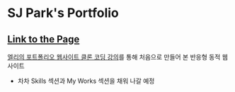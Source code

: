 # SJ Park's Portfolio

## [Link to the Page](https://seongjaepark.github.io/portfolio/)

[엘리의 포트폴리오 웹사이트 클론 코딩 강의](https://academy.dream-coding.com/courses/portfolio)를 통해 처음으로 만들어 본 반응형 동적 웹사이트

- 차차 Skills 섹션과 My Works 섹션을 채워 나갈 예정
